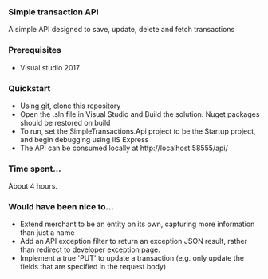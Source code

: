 ### Simple transaction API ###

A simple API designed to save, update, delete and fetch transactions

### Prerequisites ###

* Visual studio 2017

### Quickstart ###

* Using git, clone this repository
* Open the .sln file in Visual Studio and Build the solution. Nuget packages should be restored on build
* To run, set the SimpleTransactions.Api project to be the Startup project, and begin debugging using IIS Express
* The API can be consumed locally at http://localhost:58555/api/

### Time spent... ###

About 4 hours.

### Would have been nice to... ###

* Extend merchant to be an entity on its own, capturing more information than just a name
* Add an API exception filter to return an exception JSON result, rather than redirect to developer exception page.
* Implement a true 'PUT' to update a transaction (e.g. only update the fields that are specified in the request body)
